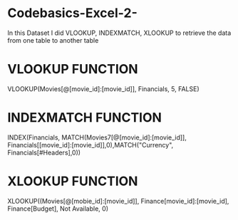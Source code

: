 # Codebasics-Excel-2-

In this Dataset I did VLOOKUP, INDEXMATCH, XLOOKUP to retrieve the data from one table to another table

# VLOOKUP FUNCTION
VLOOKUP(Movies[@[movie_id]:[movie_id]], Financials, 5, FALSE)
# INDEXMATCH FUNCTION
INDEX(Financials, MATCH(Movies7[@[movie_id]:[movie_id]], Financials[[movie_id]:[movie_id]],0),MATCH("Currency", Financials[#Headers],0))
# XLOOKUP FUNCTION
XLOOKUP((Movies[@[mobie_id]:[movie_id]], Finance[movie_id]:[movie_id], Finance[Budget], Not Available, 0)
